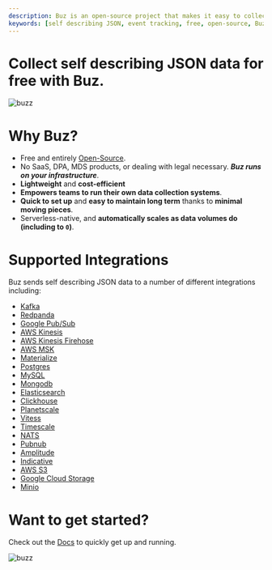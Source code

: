 ```yaml
---
description: Buz is an open-source project that makes it easy to collect data from self describing JSON
keywords: [self describing JSON, event tracking, free, open-source, Buz]
---
```


# Collect self describing JSON data for free with Buz.

![buzz](../../../static/img/buzflow.png)


# Why Buz?

- Free and entirely [Open-Source](https://github.com/silverton-io/buz).
- No SaaS, DPA, MDS products, or dealing with legal necessary. ***Buz runs on your infrastructure***.
- **Lightweight** and **cost-efficient**
- **Empowers teams to run their own data collection systems**.
- **Quick to set up** and **easy to maintain long term** thanks to **minimal moving pieces**.
- Serverless-native, and **automatically scales as data volumes do (including to `0`)**.


# Supported Integrations

Buz sends self describing JSON data to a number of different integrations including:

- [Kafka](/sources/self-describing-json/integrations/kafka)
- [Redpanda](/sources/self-describing-json/integrations/redpanda)
- [Google Pub/Sub](/sources/self-describing-json/integrations/google-pub-sub)
- [AWS Kinesis](/sources/self-describing-json/integrations/aws-kinesis)
- [AWS Kinesis Firehose](/sources/self-describing-json/integrations/aws-kinesis-firehose)
- [AWS MSK](/sources/self-describing-json/integrations/aws-msk)
- [Materialize](/sources/self-describing-json/integrations/materialize)
- [Postgres](/sources/self-describing-json/integrations/postgres)
- [MySQL](/sources/self-describing-json/integrations/mysql)
- [Mongodb](/sources/self-describing-json/integrations/mongodb)
- [Elasticsearch](/sources/self-describing-json/integrations/elasticsearch)
- [Clickhouse](/sources/self-describing-json/integrations/clickhouse)
- [Planetscale](/sources/self-describing-json/integrations/planetscale)
- [Vitess](/sources/self-describing-json/integrations/vitess)
- [Timescale](/sources/self-describing-json/integrations/timescale)
- [NATS](/sources/self-describing-json/integrations/nats)
- [Pubnub](/sources/self-describing-json/integrations/pubnub)
- [Amplitude](/sources/self-describing-json/integrations/amplitude)
- [Indicative](/sources/self-describing-json/integrations/indicative)
- [AWS S3](/sources/self-describing-json/integrations/aws-s3)
- [Google Cloud Storage](/sources/self-describing-json/integrations/google-cloud-storage)
- [Minio](/sources/self-describing-json/integrations/minio)


# Want to get started?

Check out the [Docs](/) to quickly get up and running.


![buzz](../../../static/img/buzz.png)